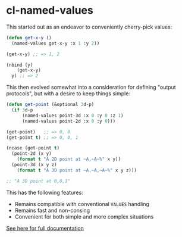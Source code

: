 # cl-named-values

This started out as an endeavor to conveniently cherry-pick values:

```lisp
(defun get-x-y ()
  (named-values get-x-y :x 1 :y 2))

(get-x-y) ;; => 1, 2

(nbind (y)
    (get-x-y)
  y) ;; => 2
```

This then evolved somewhat into a consideration for defining "output
protocols", but with a desire to keep things simple:

```lisp
(defun get-point (&optional 3d-p)
  (if 3d-p
      (named-values point-3d :x 0 :y 0 :z 1)
      (named-values point-2d :x 0 :y 0)))

(get-point)   ;; => 0, 0
(get-point t) ;; => 0, 0, 1

(ncase (get-point t)
  (point-2d (x y)
    (format t "A 2D point at ~A,~A~%" x y))
  (point-3d (x y z)
    (format t "A 3D point at ~A,~A,~A~%" x y z)))

;; "A 3D point at 0,0,1"
```

This has the following features:

* Remains compatible with conventional `VALUES` handling
* Remains fast and non-consing
* Convenient for both simple and more complex situations

[See here for full documentation](http://rpav.github.com/cl-named-values)
